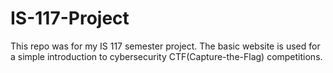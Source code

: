 # IS-117-Project
This repo was for my IS 117 semester project. The basic website is used for a simple introduction to cybersecurity CTF(Capture-the-Flag) competitions.
